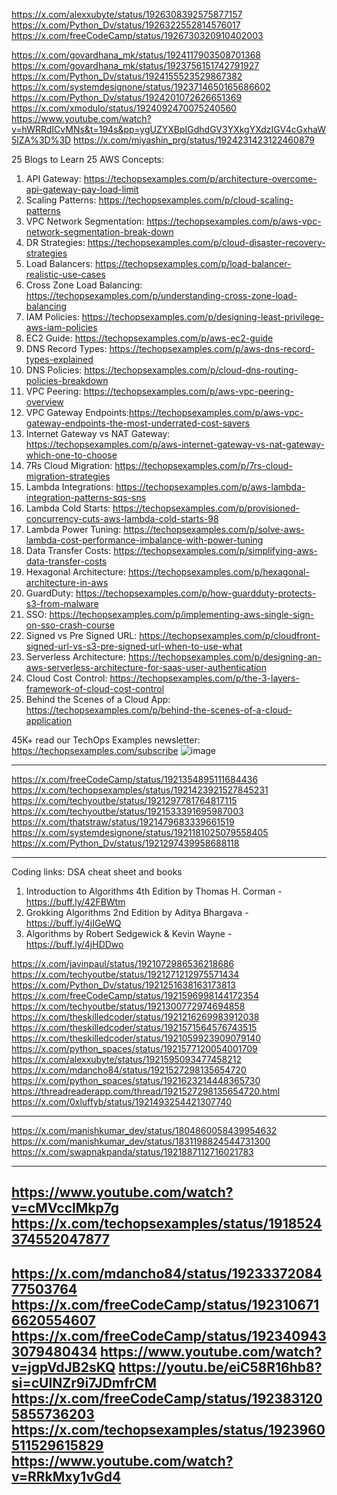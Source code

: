 https://x.com/alexxubyte/status/1926308392575877157
https://x.com/Python_Dv/status/1926322552814576017
https://x.com/freeCodeCamp/status/1926730320910402003



https://x.com/govardhana_mk/status/1924117903508701368
https://x.com/govardhana_mk/status/1923756151742791927
https://x.com/Python_Dv/status/1924155523529867382
https://x.com/systemdesignone/status/1923714650165686602
https://x.com/Python_Dv/status/1924201072626651369
https://x.com/xmodulo/status/1924092470075240560
https://www.youtube.com/watch?v=hWRRdICvMNs&t=194s&pp=ygUZYXBpIGdhdGV3YXkgYXdzIGV4cGxhaW5lZA%3D%3D
https://x.com/miyashin_prg/status/1924231423122460879



25 Blogs to Learn 25 AWS Concepts:

1) API Gateway: https://techopsexamples.com/p/architecture-overcome-api-gateway-pay-load-limit
2) Scaling Patterns: https://techopsexamples.com/p/cloud-scaling-patterns
3) VPC Network Segmentation: https://techopsexamples.com/p/aws-vpc-network-segmentation-break-down
4) DR Strategies: https://techopsexamples.com/p/cloud-disaster-recovery-strategies
5) Load Balancers: https://techopsexamples.com/p/load-balancer-realistic-use-cases
6) Cross Zone Load Balancing: https://techopsexamples.com/p/understanding-cross-zone-load-balancing
7) IAM Policies: https://techopsexamples.com/p/designing-least-privilege-aws-iam-policies
8) EC2 Guide: https://techopsexamples.com/p/aws-ec2-guide
9) DNS Record Types: https://techopsexamples.com/p/aws-dns-record-types-explained
10) DNS Policies: https://techopsexamples.com/p/cloud-dns-routing-policies-breakdown
11) VPC Peering: https://techopsexamples.com/p/aws-vpc-peering-overview
12) VPC Gateway Endpoints:https://techopsexamples.com/p/aws-vpc-gateway-endpoints-the-most-underrated-cost-savers
13) Internet Gateway vs NAT Gateway: https://techopsexamples.com/p/aws-internet-gateway-vs-nat-gateway-which-one-to-choose
14) 7Rs Cloud Migration: https://techopsexamples.com/p/7rs-cloud-migration-strategies
15) Lambda Integrations: https://techopsexamples.com/p/aws-lambda-integration-patterns-sqs-sns
16) Lambda Cold Starts: https://techopsexamples.com/p/provisioned-concurrency-cuts-aws-lambda-cold-starts-98
17) Lambda Power Tuning: https://techopsexamples.com/p/solve-aws-lambda-cost-performance-imbalance-with-power-tuning
18) Data Transfer Costs: https://techopsexamples.com/p/simplifying-aws-data-transfer-costs
19) Hexagonal Architecture: https://techopsexamples.com/p/hexagonal-architecture-in-aws
20) GuardDuty: https://techopsexamples.com/p/how-guardduty-protects-s3-from-malware
21) SSO: https://techopsexamples.com/p/implementing-aws-single-sign-on-sso-crash-course
22) Signed vs Pre Signed URL: https://techopsexamples.com/p/cloudfront-signed-url-vs-s3-pre-signed-url-when-to-use-what
23) Serverless Architecture: https://techopsexamples.com/p/designing-an-aws-serverless-architecture-for-saas-user-authentication
24) Cloud Cost Control: https://techopsexamples.com/p/the-3-layers-framework-of-cloud-cost-control
25) Behind the Scenes of a Cloud App: https://techopsexamples.com/p/behind-the-scenes-of-a-cloud-application

45K+ read our TechOps Examples newsletter: https://techopsexamples.com/subscribe
![image](https://github.com/user-attachments/assets/07c4d3c2-1fa6-46d2-be5f-69b6d2b30799)

-------------


https://x.com/freeCodeCamp/status/1921354895111684436
https://x.com/techopsexamples/status/1921423921527845231
https://x.com/techyoutbe/status/1921297781764817115
https://x.com/techyoutbe/status/1921533391695987003
https://x.com/thatstraw/status/1921479683339661519
https://x.com/systemdesignone/status/1921181025079558405
https://x.com/Python_Dv/status/1921297439958688118



-------------------

Coding links:
DSA cheat sheet and books
1. Introduction to Algorithms 4th Edition by Thomas H. Corman - https://buff.ly/42FBWtm
2. Grokking Algorithms 2nd Edition by Aditya Bhargava - https://buff.ly/4jIGeWQ
3. Algorithms by Robert Sedgewick & Kevin Wayne - https://buff.ly/4jHDDwo

https://x.com/javinpaul/status/1921072986536218686
https://x.com/techyoutbe/status/1921271212975571434
https://x.com/Python_Dv/status/1921251638163173813
https://x.com/freeCodeCamp/status/1921596998144172354
https://x.com/techyoutbe/status/1921300772974694858
https://x.com/theskilledcoder/status/1921216269983912038
https://x.com/theskilledcoder/status/1921571564576743515
https://x.com/theskilledcoder/status/1921059923909079140
https://x.com/python_spaces/status/1921577120054001709
https://x.com/alexxubyte/status/1921595093477458212
https://x.com/mdancho84/status/1921527298135654720
https://x.com/python_spaces/status/1921623214448365730
https://threadreaderapp.com/thread/1921527298135654720.html
https://x.com/0xluffyb/status/1921493254421307740

-----------

https://x.com/manishkumar_dev/status/1804860058439954632
https://x.com/manishkumar_dev/status/1831198824544731300
https://x.com/swapnakpanda/status/1921887112716021783

------------

https://www.youtube.com/watch?v=cMVcclMkp7g
https://x.com/techopsexamples/status/1918524374552047877
----------------
https://x.com/mdancho84/status/1923337208477503764
https://x.com/freeCodeCamp/status/1923106716620554607
https://x.com/freeCodeCamp/status/1923409433079480434
https://www.youtube.com/watch?v=jgpVdJB2sKQ
https://youtu.be/eiC58R16hb8?si=cUINZr9i7JDmfrCM
https://x.com/freeCodeCamp/status/1923831205855736203
https://x.com/techopsexamples/status/1923960511529615829
https://www.youtube.com/watch?v=RRkMxy1vGd4
--------------

